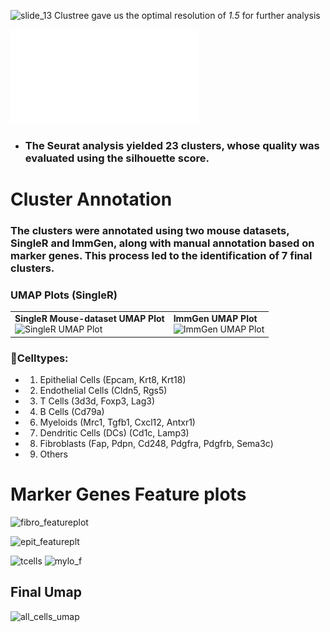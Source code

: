 <img src="https://github.com/user-attachments/assets/19ebab73-174e-469f-b5d2-0e110dbf6d6c" alt="slide_13" width="300">  Clustree gave us the optimal resolution of *1.5* for further analysis

![Cluster Tree](images/clustree_plot_publication.pdf)
- ### The Seurat analysis yielded 23 clusters, whose quality was evaluated using the silhouette score.










# Cluster Annotation
### The clusters were annotated using two mouse datasets, SingleR and ImmGen, along with manual annotation based on marker genes. This process led to the identification of 7 final clusters.
### UMAP Plots (SingleR)

<table>
  <tr>
    <td>
      <strong>SingleR Mouse-dataset UMAP Plot</strong><br>
      <img src="https://github.com/user-attachments/assets/ad7c0b6d-1d3d-4e32-84fc-174d567d2b95" alt="SingleR UMAP Plot" width="500">
    </td>
    <td>
      <strong>ImmGen UMAP Plot</strong><br>
      <img src="https://github.com/user-attachments/assets/69e32d15-4510-4d78-ae35-6797299fc669" alt="ImmGen UMAP Plot" width="500">
    </td>
  </tr>
</table>


### 🌟Celltypes:

- 1. Epithelial Cells (Epcam, Krt8, Krt18)
- 2. Endothelial Cells (Cldn5, Rgs5)
- 3. T Cells (3d3d, Foxp3, Lag3)
- 4. B Cells (Cd79a)
- 6. Myeloids (Mrc1, Tgfb1, Cxcl12, Antxr1)
- 7. Dendritic Cells (DCs) (Cd1c, Lamp3)
- 8. Fibroblasts (Fap, Pdpn, Cd248, Pdgfra, Pdgfrb, Sema3c) 
- 9. Others

# Marker Genes Feature plots
![fibro_featureplot](https://github.com/user-attachments/assets/502378d1-ab63-4750-b22e-ab83cdfa680f)

![epit_featureplt](https://github.com/user-attachments/assets/1d49c3e7-be94-4d1c-a4b2-e6c2d42d14ec)

![tcells](https://github.com/user-attachments/assets/706a1920-b2e0-4317-a7ab-4bb709645cb6)
![mylo_f](https://github.com/user-attachments/assets/3655b062-9948-4baa-bfc5-c66542aea8c4)


## Final Umap
![all_cells_umap](https://github.com/user-attachments/assets/ede3631e-8d92-43a3-af4c-014624b63224)




